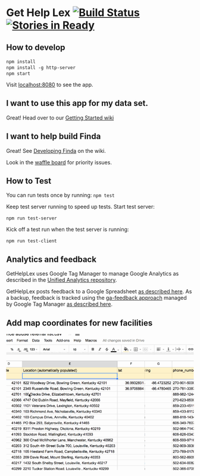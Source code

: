 # Get Help Lex [![Build Status](https://travis-ci.org/openlexington/gethelplex.svg)](https://travis-ci.org/openlexington/gethelplex) [![Stories in Ready](https://badge.waffle.io/openlexington/gethelplex.svg?label=ready&title=Ready)](http://waffle.io/openlexington/gethelplex)

## How to develop

    npm install
    npm install -g http-server
    npm start

Visit [localhost:8080](http://localhost:8080/) to see the app.

## I want to use this app for my data set.

Great! Head over to our [Getting Started wiki](https://github.com/codeforboston/finda/wiki/Getting-Started)

## I want to help build Finda

Great! See [Developing Finda](https://github.com/codeforboston/finda/wiki/Developing-Finda) on the wiki.

Look in the [waffle board](https://waffle.io/openlexington/finda) for priority issues.

## How to Test

You can run tests once by running: `npm test`

Keep test server running to speed up tests. Start test server:

    npm run test-server

Kick off a test run when the test server is running:

    npm run test-client

## Analytics and feedback

GetHelpLex uses Google Tag Manager to manage Google Analytics as described in the [Unified Analytics repository](https://github.com/laurenancona/unified-analytics).

GetHelpLex posts feedback to a Google Spreadsheet [as described here](https://mashe.hawksey.info/2014/07/google-sheets-as-a-database-insert-with-apps-script-using-postget-methods-with-ajax-example/).
As a backup, feedback is tracked using the [ga-feedback approach](https://github.com/luckyshot/ga-feedback) managed by Google Tag Manager [as described here](http://erikschwartz.net/2016-01-23-google-analytics-events-in-google-tag-manager/).

## Add map coordinates for new facilities

![Geocode facilites](./get-help-lex-geocode.gif)
